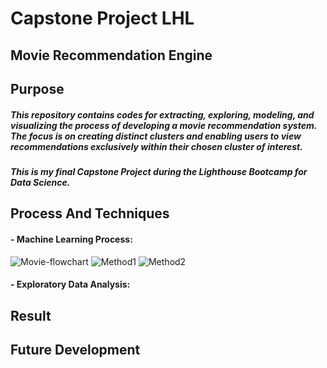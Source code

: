 # Capstone Project LHL
## Movie Recommendation Engine
## Purpose
##### This repository contains codes for extracting, exploring, modeling, and visualizing the process of developing a movie recommendation system. The focus is on creating distinct clusters and enabling users to view recommendations exclusively within their chosen cluster of interest.
##### This is my final Capstone Project during the Lighthouse Bootcamp for Data Science.

## Process And Techniques
#### - Machine Learning Process: 
![Movie-flowchart](https://github.com/sjrpokemon/LHL-final-project/assets/128329266/0c6c662d-0a95-42e9-8a13-000e8ea72050)
![Method1](https://github.com/sjrpokemon/LHL-final-project/assets/128329266/7f4ba9c2-a4ad-41ae-81f0-e15283cedc74)
![Method2](https://github.com/sjrpokemon/LHL-final-project/assets/128329266/13935ff3-e5f7-4a06-aad5-4027196dfaf2)

#### - Exploratory Data Analysis:


## Result
## Future Development
